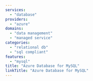 ```yaml
---
services:
  - "database"
providers:
  - "azure"
domains:
  - "data management"
  - "managed service"
categories:
  - "relational db"
  - "sql compliant"
features:
  - "mysql"
title: "Azure Database for MySQL"
linkTitle: "Azure Database for MySQL"
---
```

